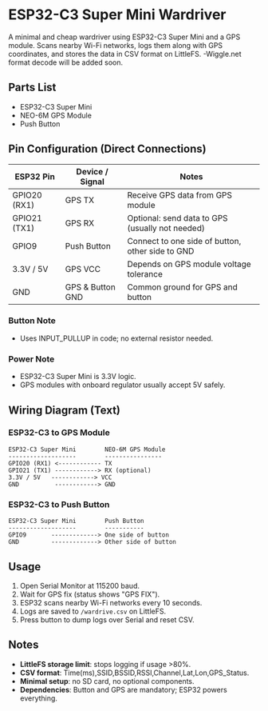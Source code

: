 # ESP32-C3 Super Mini Wardriver

A minimal and cheap wardriver using ESP32-C3 Super Mini and a GPS module. Scans nearby Wi-Fi networks, logs them along with GPS coordinates, and stores the data in CSV format on LittleFS.
-Wiggle.net format decode will be added soon.

## Parts List

- ESP32-C3 Super Mini
- NEO-6M GPS Module
- Push Button

## Pin Configuration (Direct Connections)

| ESP32 Pin    | Device / Signal | Notes                                           |
|--------------|----------------|-------------------------------------------------|
| GPIO20 (RX1) | GPS TX         | Receive GPS data from GPS module                |
| GPIO21 (TX1) | GPS RX         | Optional: send data to GPS (usually not needed) |
| GPIO9        | Push Button    | Connect to one side of button, other side to GND |
| 3.3V / 5V    | GPS VCC        | Depends on GPS module voltage tolerance         |
| GND          | GPS & Button GND | Common ground for GPS and button              |

### Button Note
- Uses INPUT_PULLUP in code; no external resistor needed.

### Power Note
- ESP32-C3 Super Mini is 3.3V logic.
- GPS modules with onboard regulator usually accept 5V safely.

## Wiring Diagram (Text)

### ESP32-C3 to GPS Module
```
ESP32-C3 Super Mini        NEO-6M GPS Module
-------------------        ----------------
GPIO20 (RX1) <------------ TX
GPIO21 (TX1) ------------> RX (optional)
3.3V / 5V   ------------> VCC
GND          ------------> GND
```

### ESP32-C3 to Push Button
```
ESP32-C3 Super Mini        Push Button
-------------------        -----------
GPIO9       -------------> One side of button
GND         -------------> Other side of button
```

## Usage

1. Open Serial Monitor at 115200 baud.
2. Wait for GPS fix (status shows "GPS FIX").
3. ESP32 scans nearby Wi-Fi networks every 10 seconds.
4. Logs are saved to `/wardrive.csv` on LittleFS.
5. Press button to dump logs over Serial and reset CSV.

## Notes

- **LittleFS storage limit**: stops logging if usage >80%.
- **CSV format**: Time(ms),SSID,BSSID,RSSI,Channel,Lat,Lon,GPS_Status.
- **Minimal setup**: no SD card, no optional components.
- **Dependencies**: Button and GPS are mandatory; ESP32 powers everything.
